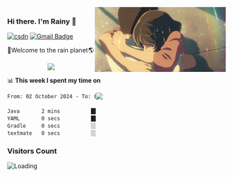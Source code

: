 <img  align='right' height="150" src="https://github.com/LikeRainDay/LikeRainDay/blob/master/pic/img_rain_1.gif?raw=true">



### Hi there. I'm Rainy :lemon:

[![csdn](https://img.shields.io/badge/-csdn-c14438?style=flat-square&logo=c&logoColor=white)](https://blog.csdn.net/qq_15807167)
[![Gmail Badge](https://img.shields.io/badge/-gmail-c14438?style=flat-square&logo=Gmail&logoColor=white&link=mailto:houshuai0816@gmail.com)](mailto:houshuai0816@gmail.com)

🚀Welcome to the rain planet🌎

<center>
<img align='center'  src="https://source.unsplash.com/user/rainyhehe/likes">
</center>

📊 **This week I spent my time on**

<img align='right'   width="300" src="https://github-readme-stats.vercel.app/api?username=LikeRainDay&show_icons=true&title_color=fff&icon_color=79ff97&text_color=9f9f9f&bg_color=151515&count_private=true">

<!--START_SECTION:waka-->

```txt
From: 02 October 2024 - To: 09 October 2024

Java       2 mins          █████████████████████░░░░   83.39 %
YAML       0 secs          ████░░░░░░░░░░░░░░░░░░░░░   16.01 %
Gradle     0 secs          ░░░░░░░░░░░░░░░░░░░░░░░░░   00.30 %
textmate   0 secs          ░░░░░░░░░░░░░░░░░░░░░░░░░   00.30 %
```

<!--END_SECTION:waka-->

### Visitors Count
<img align="left" src = "https://profile-counter.glitch.me/LikeRainDay/count.svg" alt ="Loading">
